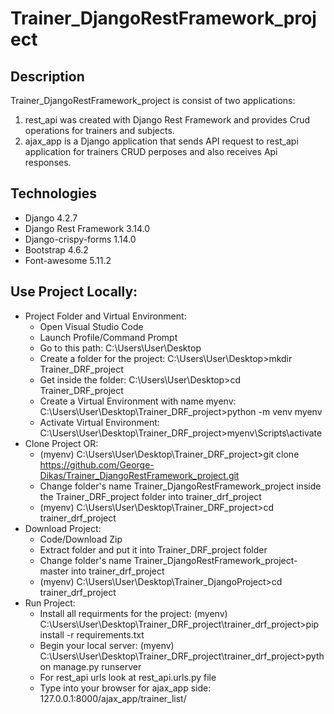 # Trainer_DjangoRestFramework_project
## Description
Trainer_DjangoRestFramework_project is consist of two applications:
1) rest_api was created with Django Rest Framework and provides Crud operations for trainers and subjects.
2) ajax_app is a Django application that sends API request to rest_api application for trainers CRUD perposes and also receives Api responses.     
## Technologies
* Django 4.2.7
* Django Rest Framework 3.14.0
* Django-crispy-forms 1.14.0
* Bootstrap 4.6.2
* Font-awesome 5.11.2
## Use Project Locally:
* Project Folder and Virtual Environment:		
  - Open Visual Studio Code
  - Launch Profile/Command Prompt																										
  - Go to this path: C:\Users\User\Desktop																					
  - Create a folder for the project: C:\Users\User\Desktop>mkdir Trainer_DRF_project							
  - Get inside the folder: C:\Users\User\Desktop>cd Trainer_DRF_project																							
  - Create a Virtual Environment with name myenv: C:\Users\User\Desktop\Trainer_DRF_project>python -m venv myenv					
  - Activate Virtual Environment: C:\Users\User\Desktop\Trainer_DRF_project>myenv\Scripts\activate										
* Clone Project OR:                                                                                                                     									
  - (myenv) C:\Users\User\Desktop\Trainer_DRF_project>git clone https://github.com/George-Dikas/Trainer_DjangoRestFramework_project.git
  - Change folder's name Trainer_DjangoRestFramework_project inside the Trainer_DRF_project	folder into trainer_drf_project			
  - (myenv) C:\Users\User\Desktop\Trainer_DRF_project>cd trainer_drf_project	
* Download Project:
  - Code/Download Zip
  - Extract folder and put it into Trainer_DRF_project folder
  - Change folder's name Trainer_DjangoRestFramework_project-master into trainer_drf_project
  - (myenv) C:\Users\User\Desktop\Trainer_DjangoProject>cd trainer_drf_project
* Run Project: 
  - Install all requirments for the project: 
    (myenv) C:\Users\User\Desktop\Trainer_DRF_project\trainer_drf_project>pip install -r requirements.txt
  - Begin your local server: 
    (myenv) C:\Users\User\Desktop\Trainer_DRF_project\trainer_drf_project>python manage.py runserver
  - For rest_api urls look at rest_api.urls.py file
  - Type into your browser for ajax_app side: 127.0.0.1:8000/ajax_app/trainer_list/
